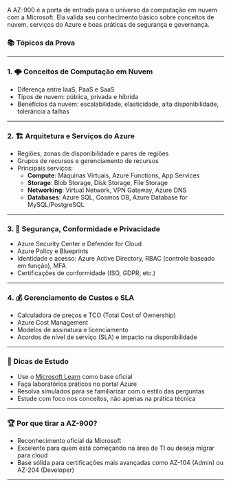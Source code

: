 A AZ-900 é a porta de entrada para o universo da computação em nuvem com a Microsoft. Ela valida seu conhecimento básico sobre conceitos de nuvem, serviços do Azure e boas práticas de segurança e governança.

### 📚 Tópicos da Prova

---

### 1. 🌩️ Conceitos de Computação em Nuvem
- Diferença entre IaaS, PaaS e SaaS
- Tipos de nuvem: pública, privada e híbrida
- Benefícios da nuvem: escalabilidade, elasticidade, alta disponibilidade, tolerância a falhas

---

### 2. 🏗️ Arquitetura e Serviços do Azure
- Regiões, zonas de disponibilidade e pares de regiões
- Grupos de recursos e gerenciamento de recursos
- Principais serviços:
  - **Compute**: Máquinas Virtuais, Azure Functions, App Services
  - **Storage**: Blob Storage, Disk Storage, File Storage
  - **Networking**: Virtual Network, VPN Gateway, Azure DNS
  - **Databases**: Azure SQL, Cosmos DB, Azure Database for MySQL/PostgreSQL

---

### 3. 🔐 Segurança, Conformidade e Privacidade
- Azure Security Center e Defender for Cloud
- Azure Policy e Blueprints
- Identidade e acesso: Azure Active Directory, RBAC (controle baseado em função), MFA
- Certificações de conformidade (ISO, GDPR, etc.)

---

### 4. 💰 Gerenciamento de Custos e SLA
- Calculadora de preços e TCO (Total Cost of Ownership)
- Azure Cost Management
- Modelos de assinatura e licenciamento
- Acordos de nível de serviço (SLA) e impacto na disponibilidade

---

### 🧪 Dicas de Estudo
- Use o [Microsoft Learn](https://learn.microsoft.com/pt-br/credentials/certifications/resources/study-guides/az-900) como base oficial
- Faça laboratórios práticos no portal Azure
- Resolva simulados para se familiarizar com o estilo das perguntas
- Estude com foco nos conceitos, não apenas na prática técnica

---

### 🏆 Por que tirar a AZ-900?
- Reconhecimento oficial da Microsoft
- Excelente para quem está começando na área de TI ou deseja migrar para cloud
- Base sólida para certificações mais avançadas como AZ-104 (Admin) ou AZ-204 (Developer)

---
